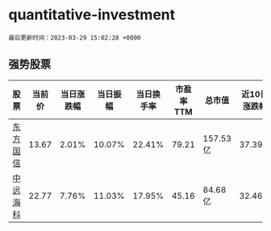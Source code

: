 # quantitative-investment

`最后更新时间：2023-03-29 15:02:28 +0800`

## 强势股票

|股票|当前价|当日涨跌幅|当日振幅|当日换手率|市盈率TTM|总市值|近10日涨跌幅|
|----|----|----|----|----|----|----|----|
|[东方国信](https://xueqiu.com/S/SZ300166)|13.67|2.01%|10.07%|22.41%|79.21|157.53亿|37.39%|
|[中远海科](https://xueqiu.com/S/SZ002401)|22.77|7.76%|11.03%|17.95%|45.16|84.68亿|32.46%|

